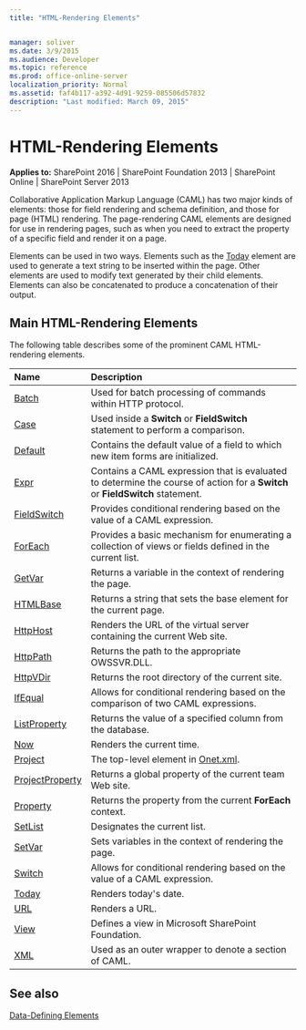 ```yaml
---
title: "HTML-Rendering Elements"


manager: soliver
ms.date: 3/9/2015
ms.audience: Developer
ms.topic: reference
ms.prod: office-online-server
localization_priority: Normal
ms.assetid: faf4b117-a392-4d91-9259-085506d57832
description: "Last modified: March 09, 2015"
---
```


# HTML-Rendering Elements

 
  
 **Applies to:** SharePoint 2016 | SharePoint Foundation 2013 | SharePoint Online | SharePoint Server 2013
  
Collaborative Application Markup Language (CAML) has two major kinds of elements: those for field rendering and schema definition, and those for page (HTML) rendering. The page-rendering CAML elements are designed for use in rendering pages, such as when you need to extract the property of a specific field and render it on a page.
  
Elements can be used in two ways. Elements such as the [Today](today-element-query.md) element are used to generate a text string to be inserted within the page. Other elements are used to modify text generated by their child elements. Elements can also be concatenated to produce a concatenation of their output. 
  
## Main HTML-Rendering Elements

The following table describes some of the prominent CAML HTML-rendering elements.
  
|**Name**|**Description**|
|:-----|:-----|
|[Batch](batch-element-view.md) <br/> |Used for batch processing of commands within HTTP protocol.  <br/> |
|[Case](case-element-view.md) <br/> |Used inside a **Switch** or **FieldSwitch** statement to perform a comparison.  <br/> |
|[Default](default-element-view.md) <br/> |Contains the default value of a field to which new item forms are initialized.  <br/> |
|[Expr](expr-element-view.md) <br/> |Contains a CAML expression that is evaluated to determine the course of action for a **Switch** or **FieldSwitch** statement.  <br/> |
|[FieldSwitch](fieldswitch-element-view.md) <br/> |Provides conditional rendering based on the value of a CAML expression.  <br/> |
|[ForEach](foreach-element-view.md) <br/> |Provides a basic mechanism for enumerating a collection of views or fields defined in the current list.  <br/> |
|[GetVar](getvar-element-view.md) <br/> |Returns a variable in the context of rendering the page.  <br/> |
|[HTMLBase](htmlbase-element.md) <br/> |Returns a string that sets the base element for the current page.  <br/> |
|[HttpHost](httphost-element-view.md) <br/> |Renders the URL of the virtual server containing the current Web site.  <br/> |
|[HttpPath](httppath-element-view.md) <br/> |Returns the path to the appropriate OWSSVR.DLL.  <br/> |
|[HttpVDir](httpvdir-element-view.md) <br/> |Returns the root directory of the current site.  <br/> |
|[IfEqual](ifequal-element-view.md) <br/> |Allows for conditional rendering based on the comparison of two CAML expressions.  <br/> |
|[ListProperty](listproperty-element-view.md) <br/> |Returns the value of a specified column from the database.  <br/> |
|[Now](now-element-query.md) <br/> |Renders the current time.  <br/> |
|[Project](project-element-site.md) <br/> |The top-level element in [Onet.xml](http://msdn.microsoft.com/library/b99d6657-d9ae-4135-a43c-c58cdfcdc6c1%28Office.15%29.aspx).  <br/> |
|[ProjectProperty](projectproperty-element-view.md) <br/> |Returns a global property of the current team Web site.  <br/> |
|[Property](property-element-view.md) <br/> |Returns the property from the current **ForEach** context.  <br/> |
|[SetList](setlist-element-view.md) <br/> |Designates the current list.  <br/> |
|[SetVar](setvar-element-view.md) <br/> |Sets variables in the context of rendering the page.  <br/> |
|[Switch](switch-element-view.md) <br/> |Allows for conditional rendering based on the value of a CAML expression.  <br/> |
|[Today](today-element-query.md) <br/> |Renders today's date.  <br/> |
|[URL](url-element-view.md) <br/> |Renders a URL.  <br/> |
|[View](view-element-list.md) <br/> |Defines a view in Microsoft SharePoint Foundation.  <br/> |
|[XML](xml-element.md) <br/> |Used as an outer wrapper to denote a section of CAML.  <br/> |
   
## See also



[Data-Defining Elements](data-defining-elements.md)

